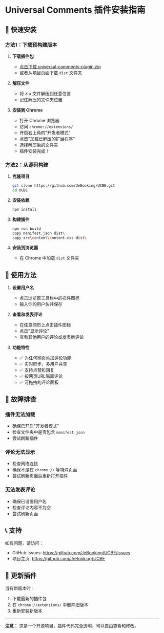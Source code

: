 # Universal Comments 插件安装指南

## 🚀 快速安装

### 方法1：下载预构建版本

1. **下载插件包**
   - [点击下载 universal-comments-plugin.zip](https://github.com/JeBooking/UCBE/releases/latest)
   - 或者从项目页面下载 `dist` 文件夹

2. **解压文件**
   - 将 zip 文件解压到任意位置
   - 记住解压的文件夹位置

3. **安装到 Chrome**
   - 打开 Chrome 浏览器
   - 访问 `chrome://extensions/`
   - 开启右上角的"开发者模式"
   - 点击"加载已解压的扩展程序"
   - 选择解压后的文件夹
   - 插件安装完成！

### 方法2：从源码构建

1. **克隆项目**
   ```bash
   git clone https://github.com/JeBooking/UCBE.git
   cd UCBE
   ```

2. **安装依赖**
   ```bash
   npm install
   ```

3. **构建插件**
   ```bash
   npm run build
   copy manifest.json dist\
   copy src\content\content.css dist\
   ```

4. **安装到浏览器**
   - 在 Chrome 中加载 `dist` 文件夹

## 🎯 使用方法

1. **设置用户名**
   - 点击浏览器工具栏中的插件图标
   - 输入你的用户名并保存

2. **查看和发表评论**
   - 在任意网页上点击插件图标
   - 点击"显示评论"
   - 查看其他用户的评论或发表新评论

3. **功能特性**
   - ✅ 为任何网页添加评论功能
   - ✅ 实时同步，多用户共享
   - ✅ 支持点赞和回复
   - ✅ 按网页URL隔离评论
   - ✅ 可拖拽的评论面板

## 🔧 故障排查

### 插件无法加载
- 确保已开启"开发者模式"
- 检查文件夹中是否包含 `manifest.json`
- 尝试刷新插件

### 评论无法显示
- 检查网络连接
- 确保不是在 `chrome://` 等特殊页面
- 尝试刷新页面后重新打开插件

### 无法发表评论
- 确保已设置用户名
- 检查评论内容不为空
- 尝试刷新页面

## 📞 支持

如有问题，请访问：
- GitHub Issues: https://github.com/JeBooking/UCBE/issues
- 项目主页: https://github.com/JeBooking/UCBE

## 🔄 更新插件

当有新版本时：
1. 下载最新的插件包
2. 在 `chrome://extensions/` 中删除旧版本
3. 重新安装新版本

---

**注意：** 这是一个开源项目，插件代码完全透明，可以自由查看和修改。
